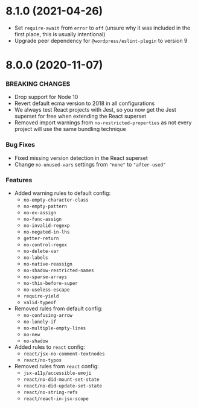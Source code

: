 # 8.1.0 (2021-04-26)

* Set `require-await` from `error` to `off` (unsure why it was included in the first place, this is usually intentional)
* Upgrade peer dependency for `@wordpress/eslint-plugin` to version 9

# 8.0.0 (2020-11-07)

### BREAKING CHANGES

* Drop support for Node 10
* Revert default ecma version to 2018 in all configurations
* We always test React projects with Jest, so you now get the Jest superset for free when extending the React superset
* Removed import warnings from `no-restricted-properties` as not every project will use the same bundling technique

### Bug Fixes

* Fixed missing version detection in the React superset
* Change `no-unused-vars` settings from `"none"` to `"after-used"`

### Features

* Added warning rules to default config:
	* `no-empty-character-class`
	* `no-empty-pattern`
	* `no-ex-assign`
	* `no-func-assign`
	* `no-invalid-regexp`
	* `no-negated-in-lhs`
  * `getter-return`
  * `no-control-regex`
  * `no-delete-var`
  * `no-labels`
  * `no-native-reassign`
  * `no-shadow-restricted-names`
  * `no-sparse-arrays`
  * `no-this-before-super`
  * `no-useless-escape`
  * `require-yield`
  * `valid-typeof`
* Removed rules from default config:
  * `no-confusing-arrow`
  * `no-lonely-if`
  * `no-multiple-empty-lines`
  * `no-new`
  * `no-shadow`
* Added rules to `react` config:
  * `react/jsx-no-comment-textnodes`
  * `react/no-typos`
* Removed rules from `react` config:
  * `jsx-a11y/accessible-emoji`
  * `react/no-did-mount-set-state`
  * `react/no-did-update-set-state`
  * `react/no-string-refs`
  * `react/react-in-jsx-scope`
